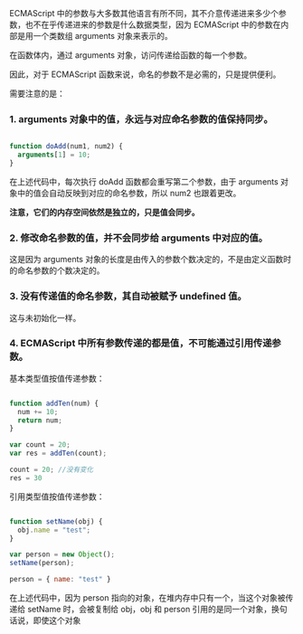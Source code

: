 
ECMAScript 中的参数与大多数其他语言有所不同，其不介意传递进来多少个参数，也不在乎传递进来的参数是什么数据类型，因为 ECMAScript 中的参数在内部是用一个类数组 arguments 对象来表示的。

在函数体内，通过 arguments 对象，访问传递给函数的每一个参数。

因此，对于 ECMAScript 函数来说，命名的参数不是必需的，只是提供便利。

需要注意的是：

### 1. arguments 对象中的值，永远与对应命名参数的值保持同步。

```javascript

function doAdd(num1, num2) {
  arguments[1] = 10;
}

```

在上述代码中，每次执行 doAdd 函数都会重写第二个参数，由于 arguments 对象中的值会自动反映到对应的命名参数，所以 num2 也跟着更改。

**注意，它们的内存空间依然是独立的，只是值会同步。**


### 2. 修改命名参数的值，并不会同步给 arguments 中对应的值。

这是因为 arguments 对象的长度是由传入的参数个数决定的，不是由定义函数时的命名参数的个数决定的。


### 3. 没有传递值的命名参数，其自动被赋予 undefined 值。

这与未初始化一样。


### 4. ECMAScript 中所有参数传递的都是值，不可能通过引用传递参数。

基本类型值按值传递参数：

```javascript

function addTen(num) {
  num += 10;
  return num;
}

var count = 20;
var res = addTen(count);

count = 20; //没有变化
res = 30

```


引用类型值按值传递参数：

```javascript

function setName(obj) {
  obj.name = "test";
}

var person = new Object();
setName(person);

person = { name: "test" }


```

在上述代码中，因为 person 指向的对象，在堆内存中只有一个，当这个对象被传递给 setName 时，会被复制给 obj，obj 和 person 引用的是同一个对象，换句话说，即使这个对象
